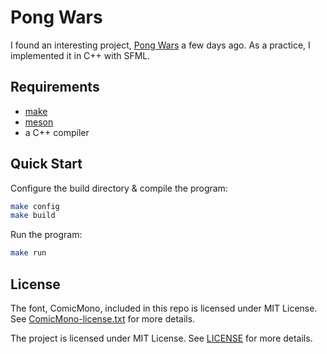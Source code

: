 # Pong Wars
I found an interesting project, [Pong Wars](https://github.com/vnglst/pong-wars) a few days ago.
As a practice, I implemented it in C++ with SFML.

## Requirements
- [make](https://www.gnu.org/software/make/manual/make.html)
- [meson](https://mesonbuild.com/)
- a C++ compiler

## Quick Start
Configure the build directory & compile the program:
```sh
make config
make build
```

Run the program:
```sh
make run
```


## License
The font, ComicMono, included in this repo is licensed under MIT License.
See [ComicMono-license.txt](ComicMono-license.txt) for more details.

The project is licensed under MIT License.
See [LICENSE](LICENSE) for more details.
